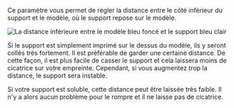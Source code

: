 Ce paramètre vous permet de régler la distance entre le côté inférieur du support et le modèle, où le support repose sur le modèle.

![La distance inférieure entre le modèle bleu foncé et le support bleu clair](../../../articles/images/support_top_bottom_distance.svg)

Si le support est simplement imprimé sur le dessus du modèle, ils y seront collés très fortement. Il est préférable de garder une certaine distance. De cette façon, il est plus facile de casser le support et cela laissera moins de cicatrice sur votre empreinte. Cependant, si vous augmentez trop la distance, le support sera instable.

Si votre support est soluble, cette distance peut être laissée très faible. Il n'y a alors aucun problème pour le rompre et il ne laisse pas de cicatrice.
